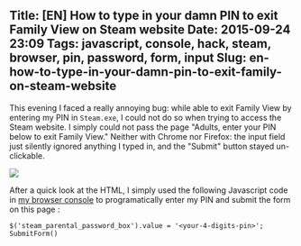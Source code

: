 Title: [EN] How to type in your damn PIN to exit Family View on Steam website
Date: 2015-09-24 23:09
Tags: javascript, console, hack, steam, browser, pin, password, form, input
Slug: en-how-to-type-in-your-damn-pin-to-exit-family-on-steam-website
---
This evening I faced a really annoying bug: while able to exit Family View by entering my PIN in `Steam.exe`, I could not do so when trying to access the Steam website.
I simply could not pass the page "Adults, enter your PIN below to exit Family View." Neither with Chrome nor Firefox: the input field just silently ignored anything I typed in, and the "Submit" button stayed un-clickable.

<img src="/lucas/wwcb/photos/angry-must-resist.jpeg">

After a quick look at the HTML, I simply used the following Javascript code in [my browser console](http://webmasters.stackexchange.com/questions/8525/how-to-open-the-javascript-console-in-different-browsers) to programatically enter my PIN and submit the form on this page :

```
$('steam_parental_password_box').value = '<your-4-digits-pin>'; SubmitForm()
```